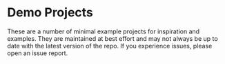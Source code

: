 # Demo Projects
These are a number of minimal example projects for inspiration and examples.
They are maintained at best effort and may not always be up to date with the latest version of the repo. If you experience issues, please open an issue report.
